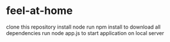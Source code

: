 # feel-at-home

clone this repository
install node
run npm install to download all dependencies
run node app.js to start application on local server
